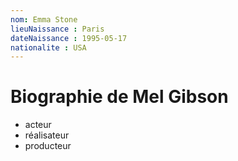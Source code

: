 ```yaml
---
nom: Emma Stone
lieuNaissance : Paris
dateNaissance : 1995-05-17
nationalite : USA
---
```


# Biographie de Mel Gibson

- acteur
- réalisateur
- producteur